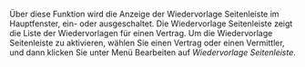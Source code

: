 Über diese Funktion wird die Anzeige der Wiedervorlage Seitenleiste im Hauptfenster, ein- oder ausgeschaltet. Die Wiedervorlage Seitenleiste zeigt die Liste der Wiedervorlagen für einen Vertrag. Um die Wiedervorlage Seitenleiste zu aktivieren, wählen Sie einen Vertrag oder einen Vermittler, und dann klicken Sie unter Menü Bearbeiten auf *Wiedervorlage Seitenleiste*.
